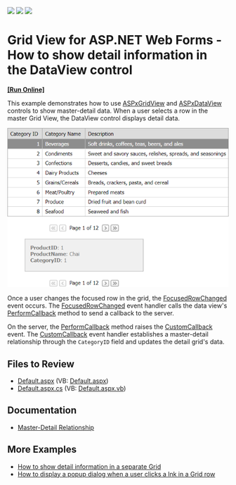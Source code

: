 <!-- default badges list -->
![](https://img.shields.io/endpoint?url=https://codecentral.devexpress.com/api/v1/VersionRange/128542929/13.1.4%2B)
[![](https://img.shields.io/badge/Open_in_DevExpress_Support_Center-FF7200?style=flat-square&logo=DevExpress&logoColor=white)](https://supportcenter.devexpress.com/ticket/details/E2529)
[![](https://img.shields.io/badge/📖_How_to_use_DevExpress_Examples-e9f6fc?style=flat-square)](https://docs.devexpress.com/GeneralInformation/403183)
<!-- default badges end -->
# Grid View for ASP.NET Web Forms - How to show detail information in the DataView control
<!-- run online -->
**[[Run Online]](https://codecentral.devexpress.com/e2529/)**
<!-- run online end -->

This example demonstrates how to use [ASPxGridView](https://docs.devexpress.com/AspNet/5823/components/grid-view) and [ASPxDataView](https://docs.devexpress.com/AspNet/8280/components/data-and-image-navigation/dataview) controls to show master-detail data. When a user selects a row in the master Grid View, the DataView control displays detail data.

![Show Detail Information in DataView](result.png)

Once a user changes the focused row in the grid, the [FocusedRowChanged](https://docs.devexpress.com/AspNet/DevExpress.Web.GridViewClientSideEvents.FocusedRowChanged) event occurs. The [FocusedRowChanged](https://docs.devexpress.com/AspNet/DevExpress.Web.GridViewClientSideEvents.FocusedRowChanged) event handler calls the data view's [PerformCallback](https://docs.devexpress.com/AspNet/js-ASPxClientDataView.PerformCallback(parameter)) method to send a callback to the server. 

On the server, the [PerformCallback](https://docs.devexpress.com/AspNet/js-ASPxClientDataView.PerformCallback(parameter)) method raises the [CustomCallback](https://docs.devexpress.com/AspNet/DevExpress.Web.ASPxDataViewBase.CustomCallback) event. The [CustomCallback](https://docs.devexpress.com/AspNet/DevExpress.Web.ASPxDataViewBase.CustomCallback) event handler establishes a master-detail relationship through the `CategoryID` field and updates the detail grid's data.

## Files to Review

* [Default.aspx](./CS/WebSite/Default.aspx) (VB: [Default.aspx](./VB/WebSite/Default.aspx))
* [Default.aspx.cs](./CS/WebSite/Default.aspx.cs) (VB: [Default.aspx.vb](./VB/WebSite/Default.aspx.vb))

## Documentation

- [Master-Detail Relationship](https://docs.devexpress.com/AspNet/3772/components/grid-view/concepts/master-detail-relationship)

## More Examples

- [How to show detail information in a separate Grid](https://github.com/DevExpress-Examples/aspxgridview-show-detail-information-in-separate-grid)
- [How to display a popup dialog when a user clicks a lnk in a Grid row](https://github.com/DevExpress-Examples/asp-net-web-forms-grid-display-popup-when-user-clicks-cell-link)

